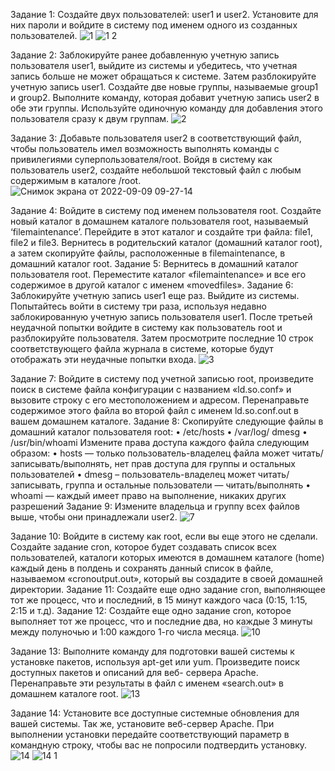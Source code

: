 Задание 1:
Создайте двух пользователей: user1 и user2. Установите для них пароли и войдите в систему под именем одного из созданных пользователей. 
![1](https://user-images.githubusercontent.com/89969193/189284946-fa38a93d-9a79-40f8-b76e-ff60e09e2476.png)
![1 2](https://user-images.githubusercontent.com/89969193/189284955-14c2af5b-d9db-45ab-8c7a-49a6c1a2cd25.png)

Задание 2:
Заблокируйте ранее добавленную учетную запись пользователя user1, выйдите из системы и убедитесь, что учетная запись больше не может обращаться к системе. Затем разблокируйте учетную запись user1. Создайте две новые группы, называемые group1 и group2. Выполните команду, которая добавит учетную запись user2 в обе эти группы. Используйте одиночную команду для добавления этого пользователя сразу к двум группам.
![2](https://user-images.githubusercontent.com/89969193/189285142-5d71acd4-56da-4d3b-9106-65d8bf34761e.png)

Задание 3:
Добавьте пользователя user2 в соответствующий файл, чтобы пользователь имел возможность выполнять команды с привилегиями суперпользователя/root. Войдя в систему как пользователь user2, создайте небольшой текстовый файл с любым содержимым в каталоге /root.
![Снимок экрана от 2022-09-09 09-27-14](https://user-images.githubusercontent.com/89969193/189285538-1b4da1f1-e8ea-4ff8-9cdf-23ee9c1c3588.png)

Задание 4:
Войдите в систему под именем пользователя root. Создайте новый каталог в домашнем каталоге пользователя root, называемый ‘filemaintenance’. Перейдите в этот каталог и создайте три файла: file1, file2 и file3. Вернитесь в родительский каталог (домашний каталог root), а затем скопируйте файлы, расположенные в filemaintenance, в домашний каталог root.
Задание 5:
Вернитесь в домашний каталог пользователя root. Переместите каталог «filemaintenance» и все его содержимое в другой каталог с именем «movedfiles».
Задание 6:
Заблокируйте учетную запись user1 еще раз. Выйдите из системы. Попытайтесь войти в систему три раза, используя недавно заблокированную учетную запись пользователя user1. После третьей неудачной попытки войдите в систему как пользователь root и разблокируйте пользователя. Затем просмотрите последние 10
строк соответствующего файла журнала в системе, которые будут отображать эти неудачные попытки входа.
![3](https://user-images.githubusercontent.com/89969193/189285670-10cd01bc-fd54-4158-9ad5-c5165322309c.png)

Задание 7:
Войдите в систему под учетной записью root, произведите поиск в системе файла конфигурации с названием «ld.so.conf» и вызовите строку с его местоположением и адресом. Перенаправьте содержимое этого файла во второй файл с именем ld.so.conf.out в вашем домашнем каталоге.
Задание 8:
Скопируйте следующие файлы в домашний каталог пользователя root:
• /etc/hosts
• /var/log/ dmesg
• /usr/bin/whoami
Измените права доступа каждого файла следующим образом:
• hosts — только пользователь-владелец файла может
читать/записывать/выполнять, нет прав доступа для группы и остальных
пользователей
• dmesg – пользователь-владелец может читать/записывать, группа и остальные
пользователи — читать/выполнять
• whoami — каждый имеет право на выполнение, никаких других разрешений
Задание 9:
Измените владельца и группу всех файлов выше, чтобы они принадлежали user2.
![7](https://user-images.githubusercontent.com/89969193/189287278-35f50125-3324-452b-9833-ba6c468a7e95.png)

Задание 10: 
Войдите в систему как root, если вы еще этого не сделали. Создайте задание cron, которое будет создавать список всех пользователей, каталоги которых имеются в домашнем каталоге (home) каждый день в полдень и сохранять данный список в файле, называемом «cronoutput.out», который вы создадите в своей домашней директории.
Задание 11: 
Создайте еще одно задание cron, выполняющее тот же процесс, что и последний, в 15 минут каждого часа (0:15, 1:15, 2:15 и т.д).
Задание 12:
Создайте еще одно задание cron, которое выполняет тот же процесс, что и последние два, но каждые 3 минуты между полуночью и 1:00 каждого 1-го числа месяца.
![10](https://user-images.githubusercontent.com/89969193/189287496-04756321-4fe1-4be5-9fe9-8c6fdae2f1de.png)

Задание 13:
Выполните команду для подготовки вашей системы к установке пакетов, используя apt-get или yum. Произведите поиск доступных пакетов и описаний для веб-
сервера Apache. Перенаправьте эти результаты в файл с именем «search.out» в домашнем каталоге root.
![13](https://user-images.githubusercontent.com/89969193/189286452-c657ac0e-f75f-4b73-b3b1-c39736f37881.png)

Задание 14:
Установите все доступные системные обновления для вашей системы. Так же, установите веб-сервер Apache. При выполнении установки передайте соответствующий параметр в командную строку, чтобы вас не попросили подтвердить установку.
![14](https://user-images.githubusercontent.com/89969193/189286302-9dd049e6-a6ce-4bc5-b978-bed99e23cb8d.png)
![14 1](https://user-images.githubusercontent.com/89969193/189286331-4520c9c9-7f93-4d69-b372-a077ee2ac086.png)

